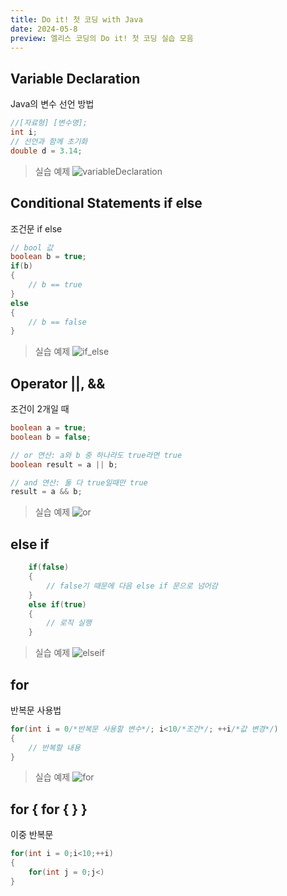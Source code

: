 ```yaml
---
title: Do it! 첫 코딩 with Java
date: 2024-05-8
preview: 엘리스 코딩의 Do it! 첫 코딩 실습 모음
---
```

## Variable Declaration
Java의 변수 선언 방법
```Java
//[자료형] [변수명];
int i;
// 선언과 함께 초기화
double d = 3.14;
```
> 실습 예제
![variableDeclaration](./variableDeclaration.png)

## Conditional Statements if else
조건문 if else
```Java
// bool 값
boolean b = true;
if(b)
{
    // b == true
}
else
{
    // b == false
}
```
> 실습 예제
![if_else](./if_else.png)

## Operator ||, &&
조건이 2개일 때
```Java
boolean a = true;
boolean b = false;

// or 연산: a와 b 중 하나라도 true라면 true
boolean result = a || b;

// and 연산: 둘 다 true일때만 true
result = a && b;
```
> 실습 예제
![or](./or.png)

## else if
```Java
    if(false)
    {
        // false기 때문에 다음 else if 문으로 넘어감    
    }
    else if(true)
    {
        // 로직 실행
    }
```
> 실습 예제
![elseif](./elseif.png)

## for
반복문 사용법
```Java
for(int i = 0/*반복문 사용할 변수*/; i<10/*조건*/; ++i/*값 변경*/)
{
    // 반복할 내용
}
```
> 실습 예제
![for](./for.png)

## for { for { } }
이중 반복문
```Java
for(int i = 0;i<10;++i)
{
    for(int j = 0;j<)
}
```